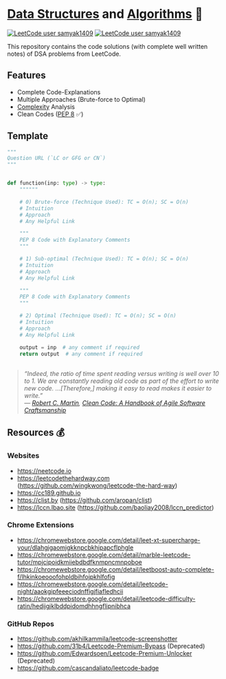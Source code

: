 # [Data Structures](https://en.wikipedia.org/wiki/Data_structure) and [Algorithms](https://en.wikipedia.org/wiki/Algorithm) 🚀

[![LeetCode user samyak1409](https://img.shields.io/badge/dynamic/json?style=for-the-badge&labelColor=black&color=%23ffa116&label=Solved&query=solvedOverTotal&url=https%3A%2F%2Fleetcode-badge.vercel.app%2Fapi%2Fusers%2Fsamyak1409&logo=leetcode&logoColor=yellow)](https://leetcode.com/samyak1409)
[![LeetCode user samyak1409](https://img.shields.io/badge/dynamic/json?style=for-the-badge&labelColor=black&color=%23ffa116&label=Rating&query=ratingQuantile&url=https%3A%2F%2Fleetcode-badge.vercel.app%2Fapi%2Fusers%2Fsamyak1409&logo=leetcode&logoColor=yellow)](https://leetcode.com/samyak1409)

This repository contains the code solutions (with complete well written notes) of DSA problems from LeetCode.


## Features

- Complete Code-Explanations
- Multiple Approaches (Brute-force to Optimal)
- [Complexity](https://en.wikipedia.org/wiki/Computational_complexity) Analysis
- Clean Codes ([PEP 8](https://www.python.org/dev/peps/pep-0008) ✅)


## Template

```py
"""
Question URL (`LC or GFG or CN`)
"""


def function(inp: type) -> type:
    """"""

    # 0) Brute-force (Technique Used): TC = O(n); SC = O(n)
    # Intuition
    # Approach
    # Any Helpful Link

    """
    PEP 8 Code with Explanatory Comments
    """

    # 1) Sub-optimal (Technique Used): TC = O(n); SC = O(n)
    # Intuition
    # Approach
    # Any Helpful Link

    """
    PEP 8 Code with Explanatory Comments
    """

    # 2) Optimal (Technique Used): TC = O(n); SC = O(n)
    # Intuition
    # Approach
    # Any Helpful Link

    output = inp  # any comment if required
    return output  # any comment if required

```


## 

> *“Indeed, the ratio of time spent reading versus writing is well over 10 to 1. We are constantly reading old code as part of the effort to write new code. ...[Therefore,] making it easy to read makes it easier to write.” <br>
― [Robert C. Martin](https://en.wikipedia.org/wiki/Robert_C._Martin), [Clean Code: A Handbook of Agile Software Craftsmanship](https://www.goodreads.com/work/quotes/3779106)*


## Resources 💰

### Websites
- https://neetcode.io
- https://leetcodethehardway.com (https://github.com/wingkwong/leetcode-the-hard-way)
- https://cc189.github.io
- https://clist.by (https://github.com/aropan/clist)
- https://lccn.lbao.site (https://github.com/baoliay2008/lccn_predictor)

### Chrome Extensions
- https://chromewebstore.google.com/detail/leet-xt-supercharge-your/dlahgjgaomjgkknpcbkhjpapcflphgle
- https://chromewebstore.google.com/detail/marble-leetcode-tutor/mpjcipoidkmiiebdbdfknmpncmnpoboe
- https://chromewebstore.google.com/detail/leetboost-auto-complete-f/lhkinkoeooofohpldbihfojpkhlfofig
- https://chromewebstore.google.com/detail/leetcode-night/aaokgipfeeeciodnffigjfiafledhcii
- https://chromewebstore.google.com/detail/leetcode-difficulty-ratin/hedijgjklbddpidomdhhngflipnibhca

### GitHub Repos
- https://github.com/akhilkammila/leetcode-screenshotter
- https://github.com/31b4/Leetcode-Premium-Bypass (Deprecated)
- https://github.com/Edwardsoen/Leetcode-Premium-Unlocker (Deprecated)
- https://github.com/cascandaliato/leetcode-badge
